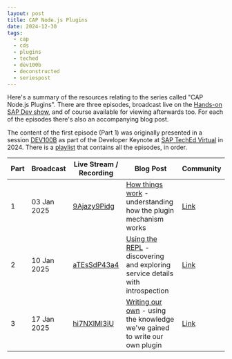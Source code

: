 ```yaml
---
layout: post
title: CAP Node.js Plugins
date: 2024-12-30
tags:
  - cap
  - cds
  - plugins
  - teched
  - dev100b
  - deconstructed
  - seriespost
---
```

Here's a summary of the resources relating to the series called "CAP Node.js Plugins". There are three episodes, broadcast live on the [Hands-on SAP Dev show][31], and of course available for viewing afterwards too. For each of the episodes there's also an accompanying blog post.

The content of the first episode (Part 1) was originally presented in a session [DEV100B][33] as part of the Developer Keynote at [SAP TechEd Virtual][34] in 2024. There is a [playlist][32] that contains all the episodes, in order.

Part|Broadcast|Live Stream / Recording|Blog Post|Community
-|-|-|-|-
1|03 Jan 2025|[9Ajazy9Pidg][1]|[How things work][11] - understanding how the plugin mechanism works|[Link][21]
2|10 Jan 2025|[aTEsSdP43a4][2]|[Using the REPL][12] - discovering and exploring service details with introspection|[Link][22]
3|17 Jan 2025|[hi7NXlMl3iU][3]|[Writing our own][13] - using the knowledge we've gained to write our own plugin|[Link][23]

[1]: https://www.youtube.com/watch?v=9Ajazy9Pidg
[2]: https://www.youtube.com/watch?v=aTEsSdP43a4
[3]: https://www.youtube.com/watch?v=hi7NXlMl3iU

[11]: /blog/posts/2024/10/05/cap-node.js-plugins-part-1-how-things-work/
[12]: /blog/posts/2025/01/10/cap-node.js-plugins-part-2-using-the-repl/
[13]: /blog/posts/2025/01/17/cap-node.js-plugins-part-3-writing-our-own/

[21]: https://community.sap.com/t5/sap-community/cap-node-js-plugins-1-of-3-how-things-work/ev-p/13922285
[22]: https://community.sap.com/t5/sap-community/cap-node-js-plugins-2-of-3-using-the-repl/ev-p/13973724
[23]: https://community.sap.com/t5/sap-community/cap-node-js-plugins-3-of-3-writing-our-own/ec-p/13973728

[31]: https://community.sap.com/t5/technology-blogs-by-sap/hands-on-sap-dev-with-qmacro-onwards-and-upwards/ba-p/13396497
[32]: https://www.youtube.com/playlist?list=PL6RpkC85SLQDwzbi9eVuMStRlpVMBqidQ
[33]: https://www.sap.com/events/teched/virtual/flow/sap/te24/catalog/page/catalog/session/1723584532995001g7Xm
[34]: https://www.sap.com/events/teched/virtual/flow/sap/te24/catalog/page/catalog
